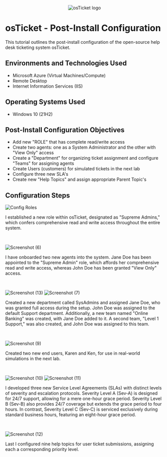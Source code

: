 <p align="center">
<img src="https://i.imgur.com/Clzj7Xs.png" alt="osTicket logo"/>
</p>

<h1>osTicket - Post-Install Configuration</h1>
This tutorial outlines the post-install configuration of the open-source help desk ticketing system osTicket.<br />



<h2>Environments and Technologies Used</h2>

- Microsoft Azure (Virtual Machines/Compute)
- Remote Desktop
- Internet Information Services (IIS)

<h2>Operating Systems Used </h2>

- Windows 10</b> (21H2)

<h2>Post-Install Configuration Objectives</h2>

- Add new "ROLE" that has complete read/write access 
- Create two agents: one as a System Administrator and the other with "View Only" access
- Create a "Department" for organizing ticket assignment and configure "Teams" for assigning agents
- Create Users (customers) for simulated tickets in the next lab 
- Configure three new SLA's
- Create new "Help Topics" and assign appropriate Parent Topic's

<h2>Configuration Steps</h2>

![Config Roles](https://github.com/user-attachments/assets/a730daf9-d88c-4a4b-bec4-b2417b74ca03)

I established a new role within osTicket, designated as "Supreme Admins," which confers comprehensive read and write access throughout the entire system.
</p>
<br />

![Screenshot (6)](https://github.com/user-attachments/assets/83a0990d-a804-49c0-9ef1-556645cbcb52)

I have onboarded two new agents into the system. Jane Doe has been appointed to the "Supreme Admin" role, which affords her comprehensive read and write access, whereas John Doe has been granted "View Only" access.
</p>
<br />

![Screenshot (13)](https://github.com/user-attachments/assets/fcaeb068-906a-4f69-ace5-0312a63cbf60) ![Screenshot (7)](https://github.com/user-attachments/assets/c7384421-afb8-4e28-a2a8-c814e4f7c72c)


Created a new department called SysAdmins and assigned Jane Doe, who was granted full access during the setup. John Doe was assigned to the default Support department. Additionally, a new team named "Online Banking" was created, with Jane Doe added to it. A second team, "Level 1 Support," was also created, and John Doe was assigned to this team.
</p>
<br />

![Screenshot (9)](https://github.com/user-attachments/assets/89c8ecf1-b445-4ccb-bc34-8c8b35d7bd52)


<p>
Created two new end users, Karen and Ken, for use in real-world simulations in the next lab.
</p>
<br />

![Screenshot (10)](https://github.com/user-attachments/assets/12c49844-ecc5-4157-8146-c74210c7ac09) ![Screenshot (11)](https://github.com/user-attachments/assets/026e9f69-2f6f-4bc2-ada1-f51ebe613918)




<p>
I developed three new Service Level Agreements (SLAs) with distinct levels of severity and escalation protocols. Severity Level A (Sev-A) is designed for 24/7 support, allowing for a mere one-hour grace period. Severity Level B (Sev-B) also provides 24/7 coverage but extends the grace period to four hours. In contrast, Severity Level C (Sev-C) is serviced exclusively during standard business hours, featuring an eight-hour grace period. 
</p>
<br />

![Screenshot (12)](https://github.com/user-attachments/assets/7389ff8c-1c64-44e0-b11f-ac57a89e5570)

<p>
Last I configured nine help topics for user ticket submissions, assigning each a corresponding priority level.
</p>
<br />
